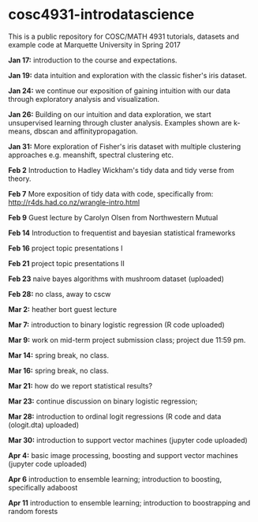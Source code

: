 # cosc4931-introdatascience
This is a public repository for COSC/MATH 4931 tutorials, datasets and example code at Marquette University in Spring 2017 

**Jan 17:** introduction to the course and expectations.

**Jan 19:** data intuition and exploration with the classic fisher's iris dataset.

**Jan 24:** we continue our exposition of gaining intuition with our data through exploratory analysis and visualization.

**Jan 26:** Building on our intuition and data exploration, we start unsupervised learning through cluster analysis. Examples shown are k-means, dbscan and affinitypropagation.

**Jan 31:** More exploration of Fisher's iris dataset with multiple clustering approaches e.g. meanshift, spectral clustering etc.

**Feb 2** Introduction to Hadley Wickham's tidy data and tidy verse from theory.

**Feb 7** More exposition of tidy data with code, specifically from: http://r4ds.had.co.nz/wrangle-intro.html

**Feb 9** Guest lecture by Carolyn Olsen from Northwestern Mutual

**Feb 14** Introduction to frequentist and bayesian statistical frameworks

**Feb 16** project topic presentations I

**Feb 21** project topic presentations II

**Feb 23** naive bayes algorithms with mushroom dataset (uploaded)

**Feb 28:** no class, away to cscw

**Mar 2:** heather bort guest lecture

**Mar 7:** introduction to binary logistic regression (R code uploaded)

**Mar 9:** work on mid-term project submission class; project due 11:59 pm.

**Mar 14:** spring break, no class.

**Mar 16:** spring break, no class.

**Mar 21:** how do we report statistical results? 

**Mar 23:** continue discussion on binary logistic regression;

**Mar 28:** introduction to ordinal logit regressions (R code and data (ologit.dta) uploaded)

**Mar 30:** introduction to support vector machines (jupyter code uploaded)

**Apr 4:** basic image processing, boosting and support vector machines (jupyter code uploaded)

**Apr 6** introduction to ensemble learning; introduction to boosting, specifically adaboost

**Apr 11** introduction to ensemble learning; introduction to boostrapping and random forests
